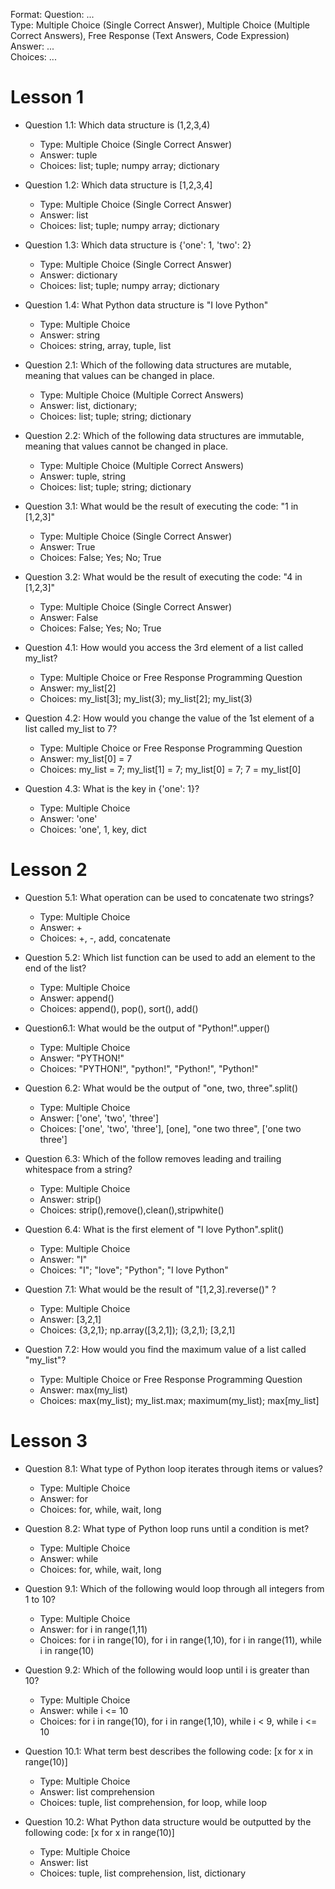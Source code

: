 Format:
Question: ...  
Type: Multiple Choice (Single Correct Answer),  Multiple Choice (Multiple Correct Answers), Free Response (Text Answers, Code Expression)
Answer: ...  
Choices: ...  
# Lesson 1


- Question 1.1: Which data structure is (1,2,3,4)
    - Type: Multiple Choice (Single Correct Answer)
    - Answer: tuple
    - Choices: list; tuple; numpy array; dictionary

- Question 1.2: Which data structure is [1,2,3,4]
    - Type: Multiple Choice (Single Correct Answer)
    - Answer: list
    - Choices: list; tuple; numpy array; dictionary

 - Question 1.3: Which data structure is {'one': 1, 'two': 2}
    - Type: Multiple Choice (Single Correct Answer)
    - Answer: dictionary
    - Choices: list; tuple; numpy array; dictionary

- Question 1.4: What Python data structure is "I love Python"
   - Type: Multiple Choice
   - Answer: string
   - Choices: string, array, tuple, list

 - Question 2.1: Which of the following data structures are mutable, meaning that values can be changed in place.
    - Type: Multiple Choice (Multiple Correct Answers)
    - Answer: list, dictionary;
    - Choices: list; tuple; string; dictionary

 - Question 2.2: Which of the following data structures are immutable, meaning that values cannot be changed in place.
    - Type: Multiple Choice (Multiple Correct Answers)
    - Answer: tuple, string
    - Choices: list; tuple; string; dictionary

 - Question 3.1: What would be the result of executing the code: "1 in [1,2,3]"
    - Type: Multiple Choice (Single Correct Answer)
    - Answer: True
    - Choices: False; Yes; No; True

- Question 3.2: What would be the result of executing the code: "4 in [1,2,3]"
   - Type: Multiple Choice (Single Correct Answer)
   - Answer: False
   - Choices: False; Yes; No; True

 - Question 4.1: How would you access the 3rd element of a list called my_list?
    - Type: Multiple Choice or Free Response Programming Question
    - Answer: my_list[2]
    - Choices: my_list[3]; my_list(3); my_list[2]; my_list(3)

  - Question 4.2: How would you change the value of the 1st element of a list called my_list to 7?
    - Type: Multiple Choice or Free Response Programming Question
    - Answer: my_list[0] = 7
    - Choices: my_list = 7; my_list[1] = 7; my_list[0] = 7; 7 = my_list[0]  

- Question 4.3: What is the key in {'one': 1}?
   - Type: Multiple Choice
   - Answer: 'one'
   - Choices: 'one', 1, key, dict

# Lesson 2

 - Question 5.1: What operation can be used to concatenate two strings?
    - Type: Multiple Choice
    - Answer: +
    - Choices: +, -, add, concatenate

- Question 5.2: Which list function can be used to add an element to the end of the list?
   - Type: Multiple Choice
   - Answer: append()
   - Choices: append(), pop(), sort(), add()

 - Question6.1: What would be the output of "Python!".upper()
    - Type: Multiple Choice
    - Answer: "PYTHON!"
    - Choices: "PYTHON!", "python!", "Python!", "Python!"

 - Question 6.2: What would be the output of "one, two, three".split()
    - Type: Multiple Choice
    - Answer: ['one', 'two', 'three']
    - Choices: ['one', 'two', 'three'], [one], "one two three", ['one two three']

- Question 6.3: Which of the follow removes leading and trailing whitespace from a string?
    - Type: Multiple Choice
    - Answer: strip()
    - Choices: strip(),remove(),clean(),stripwhite()

- Question 6.4: What is the first element of "I love Python".split()
   - Type: Multiple Choice
   - Answer: "I"
   - Choices: "I"; "love"; "Python"; "I love Python"

- Question 7.1: What would be the result of "[1,2,3].reverse()" ?
   - Type: Multiple Choice
   - Answer: [3,2,1]
   - Choices: {3,2,1}; np.array([3,2,1]); (3,2,1); [3,2,1]  

- Question 7.2: How would you find the maximum value of a list called "my_list"?
   - Type: Multiple Choice or Free Response Programming Question
   - Answer: max(my_list)
   - Choices: max(my_list); my_list.max; maximum(my_list); max[my_list]

# Lesson 3

 - Question 8.1: What type of Python loop iterates through items or values?
    - Type: Multiple Choice
    - Answer: for
    - Choices: for, while, wait, long

- Question 8.2: What type of Python loop runs until a condition is met?
    - Type: Multiple Choice
    - Answer: while
    - Choices: for, while, wait, long

- Question 9.1: Which of the following would loop through all integers from 1 to 10?
    - Type: Multiple Choice
    - Answer: for i in range(1,11)
    - Choices: for i in range(10), for i in range(1,10), for i in range(11), while i in range(10)

 - Question 9.2: Which of the following would loop until i is greater than 10?
    - Type: Multiple Choice
    - Answer: while i <= 10
    - Choices: for i in range(10), for i in range(1,10), while i < 9, while i <= 10

 - Question 10.1: What term best describes the following code: [x for x in range(10)]
    - Type: Multiple Choice
    - Answer: list comprehension
    - Choices: tuple, list comprehension, for loop, while loop

- Question 10.2: What Python data structure would be outputted by the following code: [x for x in range(10)]
    - Type: Multiple Choice
    - Answer: list
    - Choices: tuple, list comprehension, list, dictionary
